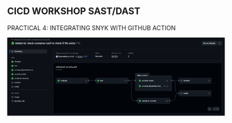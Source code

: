 ## CICD WORKSHOP SAST/DAST 

PRACTICAL 4: INTEGRATING SNYK WITH GITHUB ACTION 

![alt text](image.png)